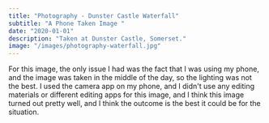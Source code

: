 ```yaml
---
title: "Photography - Dunster Castle Waterfall"
subtitle: "A Phone Taken Image "
date: "2020-01-01"
description: "Taken at Dunster Castle, Somerset."
image: "/images/photography-waterfall.jpg"
---
```


For this image, the only issue I had was the fact that I was using my phone, and the image was taken in the middle of the day, so the lighting was not the best. I used the camera app on my phone, and I didn't use any editing materials or different editing apps for this image, and I think this image turned out pretty well, and I think the outcome is the best it could be for the situation.